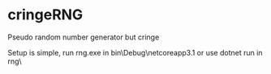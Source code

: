 # cringeRNG
Pseudo random number generator but cringe

Setup is simple, run rng.exe in bin\Debug\netcoreapp3.1 or use dotnet run in rng\
